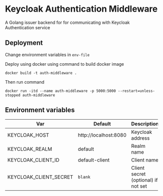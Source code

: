 # Keycloak Authentication Middleware

A Golang issuer backend for for communicating with Keycloak Authentication service

## Deployment

Change environment variables in `env-file`

Deploy using docker using command to build docker image

    docker build -t auth-middleware .

Then run command

    docker run -itd --name auth-middleware -p 5000:5000 --restart=unless-stopped auth-middleware

## Environment variables

|          Var           |        Default         |             Description            |
|------------------------|------------------------|------------------------------------|
| KEYCLOAK_HOST          | http://localhost:8080  | Keycloak address                   |
| KEYCLOAK_REALM         | default                | Realm name                         |
| KEYCLOAK_CLIENT_ID     | default-client         | Client name                        |
| KEYCLOAK_CLIENT_SECRET | `blank`                | Client secret (optional) if not set|

